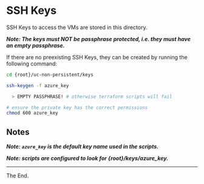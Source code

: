 # SSH Keys

SSH Keys to access the VMs are stored in this directory.

_**Note: The keys must NOT be passphrase protected, i.e. they must have an empty passphrase.**_

If there are no preexisting SSH Keys, they can be created by running the following command:

````bash
cd {root}/uc-non-persistent/keys

ssh-keygen -f azure_key

  > EMPTY PASSPHRASE! # otherwise terraform scripts will fail

# ensure the private key has the correct permissions
chmod 600 azure_key
````

## Notes

**_Note: `azure_key` is the default key name used in the scripts._**

**_Note: scripts are configured to look for {root}/keys/azure_key._**


---
The End.
